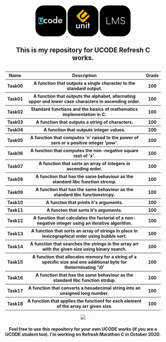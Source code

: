 <head>
    <p align="center">
        <a href="https://ucode.world/en/" target="_blank">
            <img src="https://github.com/PAXANDDOS/PAXANDDOS/blob/main/Images/Header/ucode.png" height="100px">
        </a>
        <a href="https://unitfactory.net/" target="_blank">
            <img src="https://github.com/PAXANDDOS/PAXANDDOS/blob/main/Images/Header/unit.png" height="100px">
        </a>
        <a href="https://lms.ucode.world/users/plitovka/" target="_blank">
            <img src="https://github.com/PAXANDDOS/PAXANDDOS/blob/main/Images/Header/lms.png" height="100px">
        </a>
        <h2 align="center">This is my repository for UCODE Refresh C works.</h2>
    </p>
</head>

<body>
    <table width="100%" border="0" cellpadding="4" align="left">  
        <tr>
            <th>Name</th>
            <th>Description</th>
            <th>Grade</th>
        </tr>
        <tr>
            <th>Task00</th>
            <th>A function that outputs a single character to the standard output.</th>
            <th>100</th>
        </tr>
        <tr>
            <th>Task01</th>
            <th>A function that outputs the alphabet, alternating upper and lower case characters in ascending order.</th>
            <th>100</th>
        </tr>
        <tr>
            <th>Task02</th>
            <th>Standard functions and the basics of mathematics implementation in C.</th>
            <th>100</th>
        </tr>
        <tr>
            <th>Task03</th>
            <th>A function that outputs a string of characters.</th>
            <th>100</th>
        </tr>
        <tr>
            <th>Task04</th>
            <th>A function that outputs integer values.</th>
            <th>100</th>
        </tr>
        <tr>
            <th>Task05</th>
            <th>A function that computes 'n' raised to the power of zero or a positive integer 'pow'.</th>
            <th>100</th>
        </tr>
        <tr>
            <th>Task06</th>
            <th>A function that computes the non-negative square root of 'x'.</th>
            <th>100</th>
        </tr>
        <tr>
            <th>Task07</th>
            <th>A function that sorts an array of integers in ascending order.</th>
            <th>100</th>
        </tr>
        <tr>
            <th>Task08</th>
            <th>A function that has the same behaviour as the standard libc function strcmp.</th>
            <th>100</th>
        </tr>
        <tr>
            <th>Task09</th>
            <th>A function that has the same behaviour as the standard libc functionstrcpy.</th>
            <th>100</th>
        </tr>
        <tr>
            <th>Task10</th>
            <th>A functon that prints it's arguments.</th>
            <th>100</th>
        </tr>
        <tr>
            <th>Task11</th>
            <th>A functon that sorts it's arguments.</th>
            <th>100</th>
        </tr>
        <tr>
            <th>Task12</th>
            <th>A function that calculates the factorial of a non-negative integer using an iterative algorithm.</th>
            <th>100</th>
        </tr>
        <tr>
            <th>Task13</th>
            <th>A function that sorts an array of strings in place in lexicographical order using bubble sort.</th>
            <th>100</th>
        </tr>
        <tr>
            <th>Task14</th>
            <th>A function that searches the strings in the array arr with the given size using binary search.</th>
            <th>100</th>
        </tr>
        <tr>
            <th>Task15</th>
            <th>A function that allocates memory for a string of a specific size and one additional byte for theterminating '\0'</th>
            <th>100</th>
        </tr>
        <tr>
            <th>Task16</th>
            <th>A function that has the same behaviour as the standard libc function strdup.</th>
            <th>100</th>
        </tr>
        <tr>
            <th>Task17</th>
            <th>A function that converts a hexadecimal string into an unsigned long number.</th>
            <th>100</th>
        </tr>
        <tr>
            <th>Task18</th>
            <th>A function that applies the functionf  for each element of the array arr given size.</th>
            <th>100</th>
        </tr>
    </table>
</body>

<footer>
<p align="center"><img src="https://emojis.slackmojis.com/emojis/images/1531849430/4246/blob-sunglasses.gif?1531849430" width="30"></p>
<h4 align="center">Feel free to use this repository for your own UCODE works (if you are a UCODE student too). I'm working on Refresh Marathon C in October 2020.</h4>
</footer>
